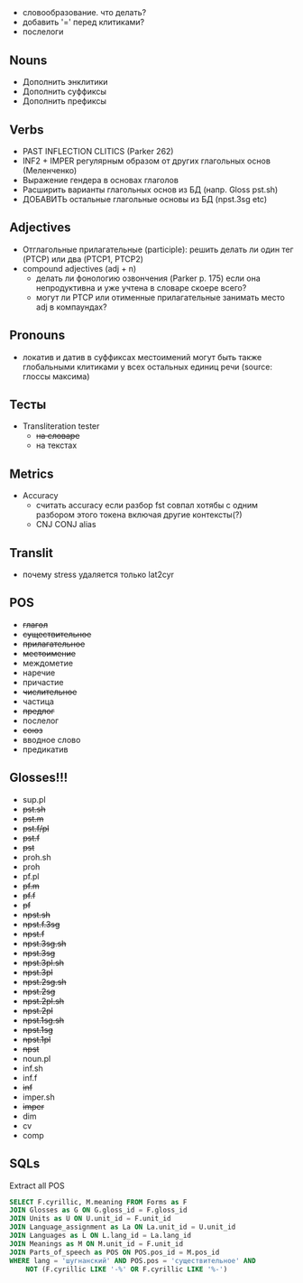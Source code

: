 ## 
- словообразование. что делать?
- добавить '=' перед клитиками?
- послелоги

## Nouns
- Дополнить энклитики
- Дополнить суффиксы
- Дополнить префиксы
## Verbs
- PAST INFLECTION CLITICS (Parker 262)
- INF2 + IMPER регулярным образом от других глагольных основ (Меленченко)
- Выражение гендера в основах глаголов
- Расширить варианты глагольных основ из БД (напр. Gloss pst.sh)
- ДОБАВИТЬ остальные глагольные основы из БД (npst.3sg etc)
## Adjectives
- Отглагольные прилагательные (participle): решить делать ли один тег (PTCP) или два (PTCP1, PTCP2)
- compound adjectives (adj + n) 
    - делать ли фонологию озвончения (Parker p. 175) если она непродуктивна и уже учтена в словаре скоере всего?
    - могут ли PTCP или отименные прилагательные занимать место adj в компаундах?
## Pronouns
- локатив и датив в суффиксах местоимений могут быть также глобальными клитиками у всех остальных единиц речи (source: глоссы максима)

## Тесты
- Transliteration tester 
    - ~~на словаре~~
    - на текстах
## Metrics
- Accuracy
    - считать accuracy если разбор fst совпал хотябы с одним разбором этого токена включая другие контексты(?)
    - CNJ CONJ alias

## Translit
- почему stress удаляется только lat2cyr 

## POS
- ~~глагол~~
- ~~существительное~~
- ~~прилагательное~~
- ~~местоимение~~
- междометие
- наречие
- причастие
- ~~числительное~~
- частица
- ~~предлог~~
- послелог
- ~~союз~~
- вводное слово
- предикатив

## Glosses!!!
- sup.pl
- ~~pst.sh~~
- ~~pst.m~~
- ~~pst.f/pl~~
- ~~pst.f~~
- ~~pst~~
- proh.sh
- proh
- pf.pl
- ~~pf.m~~
- ~~pf.f~~
- ~~pf~~
- ~~npst.sh~~
- ~~npst.f.3sg~~
- ~~npst.f~~
- ~~npst.3sg.sh~~
- ~~npst.3sg~~
- ~~npst.3pl.sh~~
- ~~npst.3pl~~
- ~~npst.2sg.sh~~
- ~~npst.2sg~~
- ~~npst.2pl.sh~~
- ~~npst.2pl~~
- ~~npst.1sg.sh~~
- ~~npst.1sg~~
- ~~npst.1pl~~
- ~~npst~~
- noun.pl
- inf.sh
- inf.f
- ~~inf~~
- imper.sh
- ~~imper~~
- dim
- cv
- comp

## SQLs
Extract all POS
```sql
SELECT F.cyrillic, M.meaning FROM Forms as F
JOIN Glosses as G ON G.gloss_id = F.gloss_id
JOIN Units as U ON U.unit_id = F.unit_id
JOIN Language_assignment as La ON La.unit_id = U.unit_id
JOIN Languages as L ON L.lang_id = La.lang_id
JOIN Meanings as M ON M.unit_id = F.unit_id
JOIN Parts_of_speech as POS ON POS.pos_id = M.pos_id
WHERE lang = 'шугнанский' AND POS.pos = 'существительное' AND 
	NOT (F.cyrillic LIKE '-%' OR F.cyrillic LIKE '%-')
```